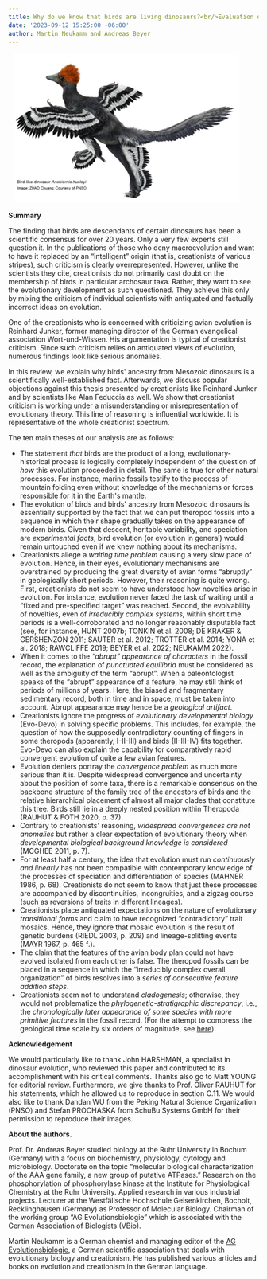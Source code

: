 ```yaml
---
title: Why do we know that birds are living dinosaurs?<br/>Evaluation of reasoning in anti-evolutionist treatise
date: '2023-09-12 15:25:00 -06:00'
author: Martin Neukamm and Andreas Beyer
---
```

<figure class="on-the-left-side" style="margin-top: 10px; margin-right: 40px; margin-bottom: 10px; margin-left: 10px;"><img src="/uploads/2023/Neukamm_Summary_Figure_1.jpg" alt="Birdlike dinosaur"/>
</figure>
<p><strong>Summary</strong></p>
<p>The finding that birds are descendants of certain dinosaurs has been a scientific consensus for over 20 years. Only a very few experts still question it. In the publications of those who deny macroevolution and want to have it replaced by an “intelligent” origin (that is, creationists of various stripes), such criticism is clearly overrepresented. However, unlike the scientists they cite, creationists do not primarily cast doubt on the membership of birds in particular archosaur taxa. Rather, they want to see the evolutionary development as such questioned. They achieve this only by mixing the criticism of individual scientists with antiquated and factually incorrect ideas on evolution.</p>

<p>One of the creationists who is concerned with criticizing avian evolution is Reinhard Junker, former managing director of the German evangelical association Wort-und-Wissen. His argumentation is typical of creationist criticism. Since such criticism relies on antiquated views of evolution, numerous findings look like serious anomalies.</p>

<p>In this review, we explain why birds' ancestry from Mesozoic dinosaurs is a scientifically well-established fact. Afterwards, we discuss popular objections against this thesis presented by creationists like Reinhard Junker and by scientists like Alan Feduccia as well. We show that creationist criticism is working under a misunderstanding or misrepresentation of evolutionary theory. This line of reasoning is influential worldwide. It is representative of the whole creationist spectrum.</p>

<p>The ten main theses of our analysis are as follows:</p>
<ul><li>The statement <i>that</i> birds are the product of a long, evolutionary-historical process is logically completely independent of the question of <i>how</i> this evolution proceeded in detail. The same is true for other natural processes. For instance, marine fossils testify to the process of mountain folding even without knowledge of the mechanisms or forces responsible for it in the Earth's mantle.</li>
<li>The evolution of birds and birds' ancestry from Mesozoic dinosaurs is essentially supported by the fact that we can put theropod fossils into a sequence in which their shape gradually takes on the appearance of modern birds. Given that descent, heritable variability, and speciation are <i>experimental facts</i>, bird evolution (or evolution in general) would remain untouched even if we knew nothing about its mechanisms.</li>
<li>Creationists allege a <i>waiting time problem</i> causing a very slow pace of evolution. Hence, in their eyes, evolutionary mechanisms are overstrained by producing the great diversity of avian forms “abruptly” in geologically short periods. However, their reasoning is quite wrong. First, creationists do not seem to have understood how novelties arise in evolution. For instance, evolution never faced the task of waiting until a “fixed and pre-specified target” was reached. Second, the evolvability of novelties, even of <i>irreducibly complex systems</i>, within short time periods is a well-corroborated and no longer reasonably disputable fact (see, for instance, HUNT 2007b; TONKIN et al. 2008; DE KRAKER & GERSHENZON 2011; SAUTER et al. 2012; TROTTER et al. 2014; YONA et al. 2018; RAWCLIFFE 2019; BEYER et al. 2022; NEUKAMM 2022).</li>
<li>When it comes to the <i>“abrupt” appearance of characters</i> in the fossil record, the explanation of <i>punctuated equilibria</i> must be considered as well as the ambiguity of the term “abrupt”. When a paleontologist speaks of the “abrupt” appearance of a feature, he may still think of periods of millions of years. Here, the biased and fragmentary sedimentary record, both in time and in space, must be taken into account. Abrupt appearance may hence be a <i>geological artifact</i>.</li>
<li>Creationists ignore the progress of <i>evolutionary developmental biology</i> (Evo-Devo) in solving specific problems. This includes, for example, the question of how the supposedly contradictory counting of fingers in some theropods (apparently, I-II-III) and birds (II-III-IV) fits together. Evo-Devo can also explain the capability for comparatively rapid convergent evolution of quite a few avian features.</li>
<li>Evolution deniers portray the <i>convergence problem</i> as much more serious than it is. Despite widespread convergence and uncertainty about the position of some taxa, there is a remarkable consensus on the backbone structure of the family tree of the ancestors of birds and the relative hierarchical placement of almost all major clades that constitute this tree. Birds still lie in a deeply nested position within Theropoda (RAUHUT & FOTH 2020, p. 37).</li>
<li>Contrary to creationists' reasoning, <i>widespread convergences are not anomalies</i> but rather a clear expectation of evolutionary theory when <i>developmental biological background knowledge is considered</i> (MCGHEE 2011, p. 7).</li>
<li>For at least half a century, the idea that evolution must run <i>continuously and linearly</i> has not been compatible with contemporary knowledge of the processes of speciation and differentiation of species (MAHNER 1986, p. 68). Creationists do not seem to know that just these processes are accompanied by discontinuities, incongruities, and a zigzag course (such as reversions of traits in different lineages).</li>
<li>Creationists place antiquated expectations on the nature of evolutionary <i>transitional forms</i> and claim to have recognized “contradictory” trait mosaics. Hence, they ignore that mosaic evolution is the result of genetic burdens (RIEDL 2003, p. 209) and lineage-splitting events (MAYR 1967, p. 465 f.).</li>
<li>The claim that the features of the avian body plan could not have evolved isolated from each other is false. The theropod fossils can be placed in a sequence in which the “irreducibly complex overall organization” of birds resolves into a <i>series of consecutive feature addition steps</i>.</li>
<li>Creationists seem not to understand <i>cladogenesis</i>; otherwise, they would not problematize the <i>phylogenetic-stratigraphic discrepancy</i>, i.e., the <i>chronologically later appearance of some species with more primitive features </i> in the fossil record. (For the attempt to compress the geological time scale by six orders of magnitude, see <a href="https://www.ag-evolutionsbiologie.net/html/2014/kreationismus-und-radiometrische-datierung.html">here</a>).</li></ul>
<p><strong>Acknowledgement</strong></p>
<p>We would particularly like to thank John HARSHMAN, a specialist in dinosaur evolution, who reviewed this paper and contributed to its accomplishment with his critical comments. Thanks also go to Matt YOUNG for editorial review. Furthermore, we give thanks to Prof. Oliver RAUHUT for his statements, which he allowed us to reproduce in section C.11. We would also like to thank Dandan WU from the Peking Natural Science Organization (PNSO) and Stefan PROCHASKA from SchuBu Systems GmbH for their permission to reproduce their images. </p>
<p></p>
<p><strong>About the authors.</strong></p>
<p> Prof. Dr. Andreas Beyer studied biology at the Ruhr University in Bochum (Germany) with a focus on biochemistry, physiology, cytology and microbiology. Doctorate on the topic “molecular biological characterization of the AAA gene family, a new group of putative ATPases.” Research on the phosphorylation of phosphorylase kinase at the Institute for Physiological Chemistry at the Ruhr University. Applied research in various industrial projects. Lecturer at the Westfälische Hochschule Gelsenkirchen, Bocholt, Recklinghausen (Germany) as Professor of Molecular Biology. Chairman of the working group “AG Evolutionsbiologie” which is associated with the German Association of Biologists (VBio).</p>
<p>Martin Neukamm is a German chemist and managing editor of the <a href="www.ag-evolutionsbiologie.de">AG Evolutionsbiologie</a>, a German scientific association that deals with evolutionary biology and creationism. He has published various articles and books on evolution and creationism in the German language.</p>
